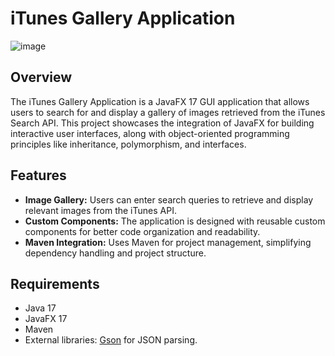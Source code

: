 # iTunes Gallery Application

![image](https://github.com/user-attachments/assets/3bd02901-70cd-4973-8859-58278b74278d)


## Overview

The iTunes Gallery Application is a JavaFX 17 GUI application that allows users to search for and display a gallery of images retrieved from the iTunes Search API. This project showcases the integration of JavaFX for building interactive user interfaces, along with object-oriented programming principles like inheritance, polymorphism, and interfaces.

## Features

- **Image Gallery:** Users can enter search queries to retrieve and display relevant images from the iTunes API.
- **Custom Components:** The application is designed with reusable custom components for better code organization and readability.
- **Maven Integration:** Uses Maven for project management, simplifying dependency handling and project structure.

## Requirements

- Java 17
- JavaFX 17
- Maven
- External libraries: [Gson](https://github.com/google/gson) for JSON parsing.
